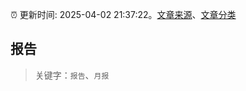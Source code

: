 :alarm_clock: 更新时间: 2025-04-02 21:37:22。[文章来源](/README.md)、[文章分类](/TAGS.md)

## 报告


> 关键字：`报告`、`月报`



